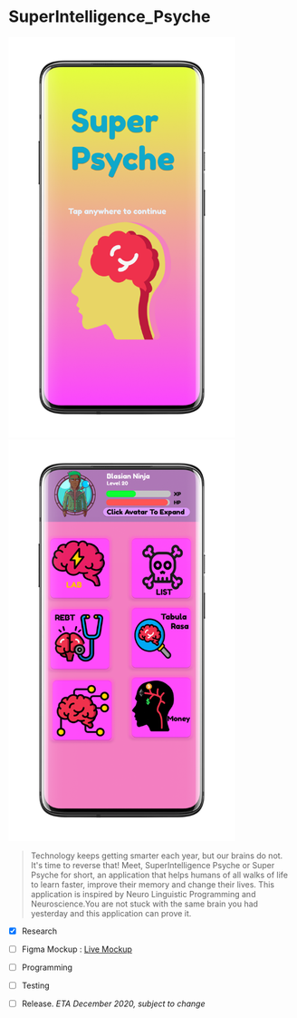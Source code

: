 # SuperIntelligence_Psyche

<img src="Images/1595285323180.png" width=400 >  <img src="Images/1595285353178.png" width=400 >


> Technology keeps getting smarter each year, but our brains do not. It's time to reverse that! Meet, SuperIntelligence Psyche or Super Psyche for short, an application that helps humans of all walks of life to learn faster, improve their memory and change their lives. This application is inspired by Neuro Linguistic Programming and Neuroscience.You are not stuck with the same brain you had yesterday and this application can prove it. 

- [x] Research
- [ ] Figma Mockup <!-- ![Image name](/images/image.png) or (link to image.png) --> : [Live Mockup](https://www.figma.com/file/zN98jDnM9LpLAe7RxeCYaq/Super-Psyche?node-id=0%3A1)

- [ ] Programming

- [ ] Testing

- [ ] Release.   *ETA December 2020, subject to change*

